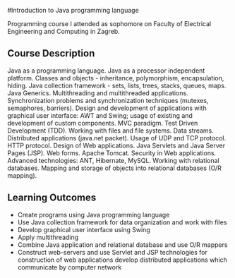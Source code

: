 #Introduction to Java programming language

Programming course I attended as sophomore on Faculty of Electrical Engineering and Computing in Zagreb. 


## Course Description

Java as a programming language. Java as a processor independent platform. Classes and objects - inheritance, polymorphism, encapsulation, hiding. Java collection framework - sets, lists, trees, stacks, queues, maps. Java Generics. Multithreading and multithreaded applications. Synchronization problems and synchronization techniques (mutexes, semaphores, barriers). Design and development of applications with graphical user interface: AWT and Swing; usage of existing and development of custom components. MVC paradigm. Test Driven Development (TDD). Working with files and file systems. Data streams. Distributed applications (java.net packet). Usage of UDP and TCP protocol. HTTP protocol. Design of Web applications. Java Servlets and Java Server Pages (JSP). Web forms. Apache Tomcat. Security in Web applications. Advanced technologies: ANT, Hibernate, MySQL. Working with relational databases. Mapping and storage of objects into relational databases (O/R mapping).

## Learning Outcomes
* Create programs using Java programming language
* Use Java collection framework for data organization and work with files
* Develop graphical user interface using Swing
* Apply multithreading
* Combine Java application and relational database and use O/R mappers
* Construct web-servers and use Servlet and JSP technologies for construction of web applications
develop distributed applications which communicate by computer network


